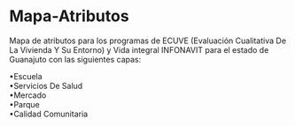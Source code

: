 # Mapa-Atributos

Mapa de atributos para los programas de ECUVE (Evaluación Cualitativa De La Vivienda Y Su Entorno) y Vida integral INFONAVIT para el estado de Guanajuto con las siguientes capas:<p>
•Escuela<br>
•Servicios De Salud<br>
•Mercado<br>
•Parque<br>
•Calidad Comunitaria<p>
  
